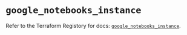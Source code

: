 # `google_notebooks_instance`

Refer to the Terraform Registory for docs: [`google_notebooks_instance`](https://registry.terraform.io/providers/hashicorp/google-beta/5.29.0/docs/resources/google_notebooks_instance).
